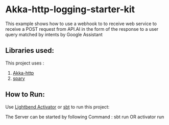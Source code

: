 # Akka-http-logging-starter-kit
This example shows how to use a webhook to to receive web service to receive a POST request from API.AI 
in the form of the response to a user query matched by intents by Google Assistant

## Libraries used:

This project uses :

1. [Akka-http](http://doc.akka.io/docs/akka/2.4.8/scala.html)
2. [spary](http://spray.io/)

## How to Run:
Use [Lightbend Activator](https://www.lightbend.com/activator/docs) or [sbt](http://www.scala-sbt.org/) to run this project:

The Server can be started by following Command :
    sbt run
OR
    activator run
